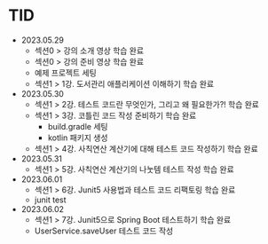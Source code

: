 # TID

- 2023.05.29
    - 섹션0 > 강의 소개 영상 학습 완료
    - 섹션0 > 강의 준비 영상 학습 완료
    - 예제 프로젝트 세팅
    - 섹션1 > 1강. 도서관리 애플리케이션 이해하기 학습 완료
- 2023.05.30
    - 섹션1 > 2강. 테스트 코드란 무엇인가, 그리고 왜 필요한가?! 학습 완료
    - 섹션1 > 3강. 코틀린 코드 작성 준비하기 학습 완료
        - build.gradle 세팅
        - kotlin 패키지 생성
    - 섹션1 > 4강. 사칙연산 계산기에 대해 테스트 코드 작성하기 학습 완료
- 2023.05.31
    - 섹션1 > 5강. 사칙연산 계산기의 나눗템 테스트 작성 학습 완료
- 2023.06.01
    - 섹션1 > 6강. Junit5 사용법과 테스트 코드 리팩토링 학습 완료
    - junit test
- 2023.06.02
    - 섹션1 > 7강. Junit5으로 Spring Boot 테스트하기 학습 완료
    - UserService.saveUser 테스트 코드 작성
